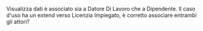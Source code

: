 Visualizza dati è associato sia a Datore Di Lavoro che a Dipendente. Il caso d'uso ha un extend verso Licenzia Impiegato, è corretto associare entrambi gli attori?